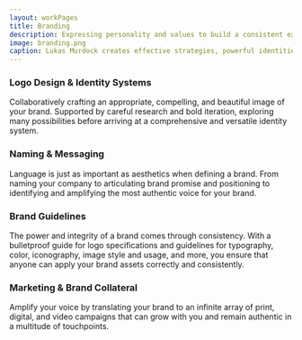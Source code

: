 ```yaml
---
layout: workPages
title: Branding
description: Expressing personality and values to build a consistent experience that resonates with customers and nurtures lasting relationships.
image: branding.png
caption: Lukas Murdock creates effective strategies, powerful identities and memorable experiences.
---
```


### Logo Design & Identity Systems
Collaboratively crafting an appropriate, compelling, and beautiful image of your brand. Supported by careful research and bold iteration, exploring many possibilities before arriving at a comprehensive and versatile identity system.

### Naming & Messaging
Language is just as important as aesthetics when defining a brand. From naming your company to articulating brand promise and positioning to identifying and amplifying the most authentic voice for your brand.

### Brand Guidelines
The power and integrity of a brand comes through consistency. With a bulletproof guide for logo specifications and guidelines for typography, color, iconography, image style and usage, and more, you ensure that anyone can apply your brand assets correctly and consistently.

### Marketing & Brand Collateral
Amplify your voice by translating your brand to an infinite array of print, digital, and video campaigns that can grow with you and remain authentic in a multitude of touchpoints.


